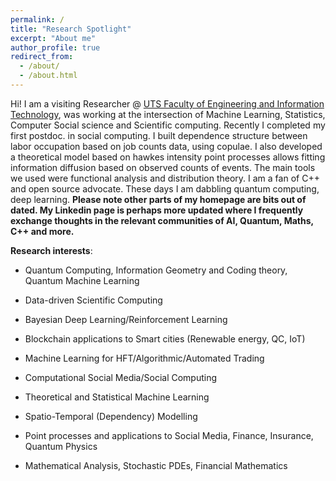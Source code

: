 ```yaml
---
permalink: /
title: "Research Spotlight"
excerpt: "About me"
author_profile: true
redirect_from: 
  - /about/
  - /about.html
---
```


Hi! I am a visiting Researcher @ [UTS Faculty of Engineering and Information Technology](https://www.uts.edu.au/about/faculty-engineering-and-information-technology/computer-science), was working at the intersection of  Machine Learning, Statistics, Computer Social science and Scientific computing. Recently I completed my first postdoc. in social computing. I built dependence structure between labor occupation based on job counts data,  using copulae. I also developed a theoretical model based on hawkes intensity point processes allows fitting information diffusion based on observed counts of events. The main tools we used were functional analysis and distribution theory. I am a fan of C++ and open source advocate. These days I am dabbling quantum computing, deep learning. **Please note other parts of my homepage are bits out of dated. My Linkedin page is perhaps more updated where I frequently exchange thoughts in the relevant communities of AI, Quantum, Maths, C++ and more.**

**Research interests**: 

* Quantum Computing, Information Geometry and Coding theory, Quantum Machine Learning

* Data-driven Scientific Computing

* Bayesian Deep Learning/Reinforcement Learning

* Blockchain applications to Smart cities (Renewable energy, QC, IoT)

* Machine Learning for HFT/Algorithmic/Automated Trading

* Computational Social Media/Social Computing

* Theoretical and Statistical Machine Learning

* Spatio-Temporal (Dependency) Modelling 

* Point processes and applications to Social Media, Finance, Insurance, Quantum Physics

* Mathematical Analysis, Stochastic PDEs, Financial Mathematics